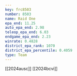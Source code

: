 ```yaml
---
key: frc8503
number: 8503
name: Raid One
epa_end: 11.25
auto_epa_end: 2.98
teleop_epa_end: 6.03
endgame_epa_end: 2.23
winrate: 0.4828
district_epa_rank: 1070
district_epa_percentile: 0.4059
type: Team
---
```

[[2024ausc]]
[[2024bcvi]]
